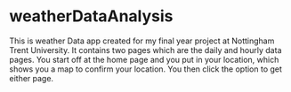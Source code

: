 ﻿# weatherDataAnalysis
 This is weather Data app created for my final year project at Nottingham Trent University.
 It contains two pages which are the daily and hourly data pages.
You start off at the home page and you put in your location, which shows you a map to confirm your location. You then click the option to get either page.

